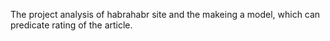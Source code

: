 The project analysis of habrahabr site and the makeing a model, which can predicate rating of the article.
